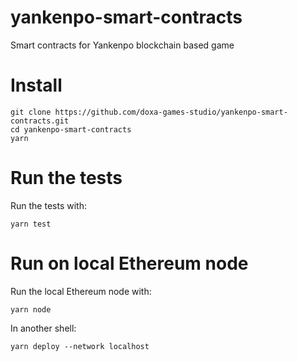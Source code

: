 # yankenpo-smart-contracts
Smart contracts for Yankenpo blockchain based game

# Install

```
git clone https://github.com/doxa-games-studio/yankenpo-smart-contracts.git
cd yankenpo-smart-contracts
yarn
```

# Run the tests

Run the tests with:
```
yarn test
```

# Run on local Ethereum node

Run the local Ethereum node with:
```
yarn node
```

In another shell:
```
yarn deploy --network localhost
```